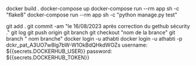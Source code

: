 docker build .
docker-compose up
docker-compose run --rm app sh -c "flake8"
docker-compose run --rm app sh -c "python manage.py test"

git add .
git commit -am "le 16/08/2023 après correction du gethub sécurity ."
git log
git push origin 
git branch
git checkout "nom de la  brance"
git branch " nom branche"
docker login -u athabti
docker login -u athabti -p dckr_pat_A3UO7w8lg7bW-W1OkBdQHkdWOZs
  username: ${{secrets.DOCKERHUB_USER}}
          password: ${{secrets.DOCKERHUB_TOKEN}}